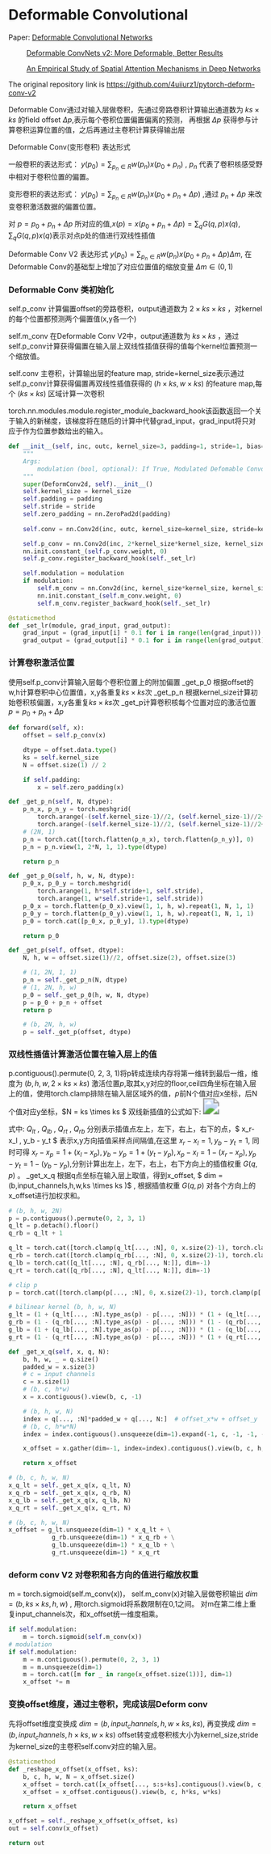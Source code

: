 # Deformable Convolutional

Paper: [Deformable Convolutional Networks](https://arxiv.org/pdf/1703.06211.pdf)

$\qquad$ [Deformable ConvNets v2: More Deformable, Better Results](https://arxiv.org/pdf/1811.11168.pdf)

$\qquad$ [An Empirical Study of Spatial Attention Mechanisms in Deep Networks](https://arxiv.org/pdf/1904.05873.pdf)

The original repository link is https://github.com/4uiiurz1/pytorch-deform-conv-v2

Deformable Conv通过对输入层做卷积，先通过旁路卷积计算输出通道数为 $ks \times ks$ 的field offset $\Delta p$,表示每个卷积位置偏置偏离的预测，
再根据 $\Delta p$ 获得参与计算卷积运算位置的值，之后再通过主卷积计算获得输出层

Deformable Conv(变形卷积) 表达形式

一般卷积的表达形式： $y(p_0) = \sum_{p_n\in R}w(p_n)x(p_0 + p_n)$ , $p_n$ 代表了卷积核感受野中相对于卷积位置的偏置。

变形卷积的表达形式： $y(p_0) = \sum_{p_n\in R}w(p_n)x(p_0 + p_n + \Delta p)$ ,通过 $p_n+\Delta p$ 来改变卷积激活数据的偏置位置。

对 $p = p_0 + p_n + \Delta p$ 所对应的值,$x(p) = x(p_0 + p_n + \Delta p) = \sum_{q}G(q,p)x(q),\sum_{q}G(q,p)x(q)$表示对点p处的值进行双线性插值

Deformable Conv V2 表达形式 $y(p_0) = \sum_{p_n\in R}w(p_n)x(p_0 + p_n + \Delta p)\Delta m$, 在Deformable Conv的基础型上增加了对应位置值的缩放变量 $\Delta m \in (0,1)$

### Deformable Conv 类初始化
self.p_conv 计算偏置offset的旁路卷积，output通道数为 $2 \times ks \times ks$ ，对kernel的每个位置都预测两个偏置值(x,y各一个)

self.m_conv 在Deformable Conv V2中，output通道数为 $ks \times ks$ ，通过self.p_conv计算获得偏置在输入层上双线性插值获得的值每个kernel位置预测一个缩放值。

self.conv 主卷积，计算输出层的feature map, stride=kernel_size表示通过self.p_conv计算获得偏置再双线性插值获得的 $(h \times ks,w\times ks)$ 的feature map,每个 $(ks \times ks)$ 区域计算一次卷积

torch.nn.modules.module.register_module_backward_hook该函数返回一个关于输入的新梯度，该梯度将在随后的计算中代替grad_input，grad_input将只对应于作为位置参数给出的输入。
```python
def __init__(self, inc, outc, kernel_size=3, padding=1, stride=1, bias=None, modulation=False):
    """
    Args:
        modulation (bool, optional): If True, Modulated Defomable Convolution (Deformable ConvNets v2).
    """
    super(DeformConv2d, self).__init__()
    self.kernel_size = kernel_size
    self.padding = padding
    self.stride = stride
    self.zero_padding = nn.ZeroPad2d(padding)
    
    self.conv = nn.Conv2d(inc, outc, kernel_size=kernel_size, stride=kernel_size, bias=bias)

    self.p_conv = nn.Conv2d(inc, 2*kernel_size*kernel_size, kernel_size=3, padding=1, stride=stride)
    nn.init.constant_(self.p_conv.weight, 0)
    self.p_conv.register_backward_hook(self._set_lr)

    self.modulation = modulation
    if modulation:
        self.m_conv = nn.Conv2d(inc, kernel_size*kernel_size, kernel_size=3, padding=1, stride=stride)
        nn.init.constant_(self.m_conv.weight, 0)
        self.m_conv.register_backward_hook(self._set_lr)

@staticmethod
def _set_lr(module, grad_input, grad_output):
    grad_input = (grad_input[i] * 0.1 for i in range(len(grad_input)))
    grad_output = (grad_output[i] * 0.1 for i in range(len(grad_output)))
```

### 计算卷积激活位置
使用self.p_conv计算输入层每个卷积位置上的附加偏置
_get_p_0 根据offset的w,h计算卷积中心位置值，x,y各重复$ks \times ks$次
_get_p_n 根据kernel_size计算初始卷积核偏置，x,y各重复$ks \times ks$次
_get_p计算卷积核每个位置对应的激活位置$p = p_0 + p_n + \Delta p$
```python
def forward(self, x):
    offset = self.p_conv(x)

    dtype = offset.data.type()
    ks = self.kernel_size
    N = offset.size(1) // 2

    if self.padding:
        x = self.zero_padding(x)

def _get_p_n(self, N, dtype):
    p_n_x, p_n_y = torch.meshgrid(
        torch.arange(-(self.kernel_size-1)//2, (self.kernel_size-1)//2+1),
        torch.arange(-(self.kernel_size-1)//2, (self.kernel_size-1)//2+1))
    # (2N, 1)
    p_n = torch.cat([torch.flatten(p_n_x), torch.flatten(p_n_y)], 0)
    p_n = p_n.view(1, 2*N, 1, 1).type(dtype)

    return p_n

def _get_p_0(self, h, w, N, dtype):
    p_0_x, p_0_y = torch.meshgrid(
        torch.arange(1, h*self.stride+1, self.stride),
        torch.arange(1, w*self.stride+1, self.stride))
    p_0_x = torch.flatten(p_0_x).view(1, 1, h, w).repeat(1, N, 1, 1)
    p_0_y = torch.flatten(p_0_y).view(1, 1, h, w).repeat(1, N, 1, 1)
    p_0 = torch.cat([p_0_x, p_0_y], 1).type(dtype)

    return p_0

def _get_p(self, offset, dtype):
    N, h, w = offset.size(1)//2, offset.size(2), offset.size(3)

    # (1, 2N, 1, 1)
    p_n = self._get_p_n(N, dtype)
    # (1, 2N, h, w)
    p_0 = self._get_p_0(h, w, N, dtype)
    p = p_0 + p_n + offset
    return p

    # (b, 2N, h, w)
    p = self._get_p(offset, dtype)
```

### 双线性插值计算激活位置在输入层上的值
p.contiguous().permute(0, 2, 3, 1)将p转成连续内存将第一维转到最后一维，维度为 $(b,h,w,2 \times ks \times ks)$
激活位置$p$,取其x,y对应的floor,ceil四角坐标在输入层上的值，使用torch.clamp排除在输入层区域外的值，$p$前N个值对应x坐标，后N个值对应y坐标，$N = ks \times ks $
双线新插值的公式如下:
<image src="./images/linear_ interpolation_formula.svg" style="zoom:200%">

式中: $Q_{lt}$ , $Q_{lb}$ , $Q_{rt}$ , $Q_{rb}$ 分别表示插值点左上，左下，右上，右下的点，$ x_r-x_l , y_b - y_t $ 表示x,y方向插值采样点间隔值,在这里 $x_r-x_l=1,y_b-y_t=1$, 
同时可得 $x_r-x_p = 1 + (x_l-x_p), y_b-y_p = 1 + (y_t - y_p), x_p-x_l=1-(x_r-x_p), y_p-y_t=1-(y_b-y_p)$,分别计算出左上，左下，右上，右下方向上的插值权重 $G(q,p)$ 。
_get_x_q 根据q点坐标在输入层上取值，得到x_offset, $ dim = (b,input_channels,h,w,ks \times ks )$ , 根据插值权重 $G(q,p)$ 对各个方向上的x_offset进行加权求和。

``` python
# (b, h, w, 2N)
p = p.contiguous().permute(0, 2, 3, 1)
q_lt = p.detach().floor()
q_rb = q_lt + 1

q_lt = torch.cat([torch.clamp(q_lt[..., :N], 0, x.size(2)-1), torch.clamp(q_lt[..., N:], 0, x.size(3)-1)], dim=-1).long()
q_rb = torch.cat([torch.clamp(q_rb[..., :N], 0, x.size(2)-1), torch.clamp(q_rb[..., N:], 0, x.size(3)-1)], dim=-1).long()
q_lb = torch.cat([q_lt[..., :N], q_rb[..., N:]], dim=-1)
q_rt = torch.cat([q_rb[..., :N], q_lt[..., N:]], dim=-1)

# clip p
p = torch.cat([torch.clamp(p[..., :N], 0, x.size(2)-1), torch.clamp(p[..., N:], 0, x.size(3)-1)], dim=-1)

# bilinear kernel (b, h, w, N)
g_lt = (1 + (q_lt[..., :N].type_as(p) - p[..., :N])) * (1 + (q_lt[..., N:].type_as(p) - p[..., N:]))
g_rb = (1 - (q_rb[..., :N].type_as(p) - p[..., :N])) * (1 - (q_rb[..., N:].type_as(p) - p[..., N:]))
g_lb = (1 + (q_lb[..., :N].type_as(p) - p[..., :N])) * (1 - (q_lb[..., N:].type_as(p) - p[..., N:]))
g_rt = (1 - (q_rt[..., :N].type_as(p) - p[..., :N])) * (1 + (q_rt[..., N:].type_as(p) - p[..., N:]))

def _get_x_q(self, x, q, N):
    b, h, w, _ = q.size()
    padded_w = x.size(3)
    # c = input channels
    c = x.size(1)
    # (b, c, h*w)
    x = x.contiguous().view(b, c, -1)

    # (b, h, w, N)
    index = q[..., :N]*padded_w + q[..., N:]  # offset_x*w + offset_y
    # (b, c, h*w*N)
    index = index.contiguous().unsqueeze(dim=1).expand(-1, c, -1, -1, -1).contiguous().view(b, c, -1)

    x_offset = x.gather(dim=-1, index=index).contiguous().view(b, c, h, w, N)

    return x_offset

# (b, c, h, w, N)
x_q_lt = self._get_x_q(x, q_lt, N)
x_q_rb = self._get_x_q(x, q_rb, N)
x_q_lb = self._get_x_q(x, q_lb, N)
x_q_rt = self._get_x_q(x, q_rt, N)

# (b, c, h, w, N)
x_offset = g_lt.unsqueeze(dim=1) * x_q_lt + \
            g_rb.unsqueeze(dim=1) * x_q_rb + \
            g_lb.unsqueeze(dim=1) * x_q_lb + \
            g_rt.unsqueeze(dim=1) * x_q_rt
```

### deform conv V2 对卷积和各方向的值进行缩放权重
m = torch.sigmoid(self.m_conv(x))， self.m_conv(x)对输入层做卷积输出 $dim=(b,ks \times ks, h, w)$ , 用torch.sigmoid将系数限制在0,1之间。
对m在第二维上重复input_channels次，和x_offset统一维度相乘。
```python
if self.modulation:
    m = torch.sigmoid(self.m_conv(x))
# modulation
if self.modulation:
    m = m.contiguous().permute(0, 2, 3, 1)
    m = m.unsqueeze(dim=1)
    m = torch.cat([m for _ in range(x_offset.size(1))], dim=1)
    x_offset *= m
```

### 变换offset维度，通过主卷积，完成该层Deform conv
先将offset维度变换成 $dim = (b, input_channels, h, w \times ks, ks)$, 再变换成 $dim = (b, input_channels, h \times ks, w \times ks)$
offset转变成卷积核大小为kernel_size,stride为kernel_size的主卷积self.conv对应的输入层。
```python
@staticmethod
def _reshape_x_offset(x_offset, ks):
    b, c, h, w, N = x_offset.size()
    x_offset = torch.cat([x_offset[..., s:s+ks].contiguous().view(b, c, h, w*ks) for s in range(0, N, ks)], dim=-1)
    x_offset = x_offset.contiguous().view(b, c, h*ks, w*ks)

    return x_offset

x_offset = self._reshape_x_offset(x_offset, ks)
out = self.conv(x_offset)

return out
```

